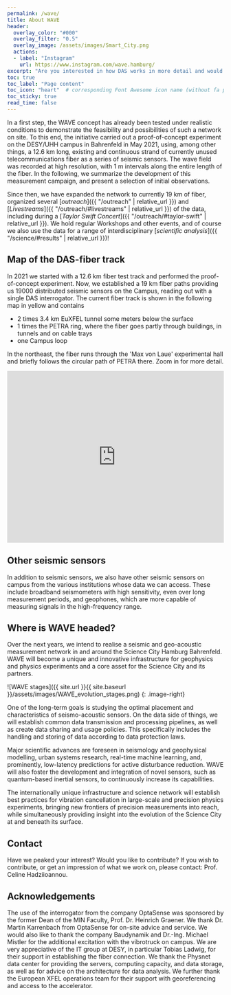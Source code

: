 ```yaml
---
permalink: /wave/
title: About WAVE
header:
  overlay_color: "#000"
  overlay_filter: "0.5"
  overlay_image: /assets/images/Smart_City.png
  actions:
  - label: "Instagram"
    url: https://www.instagram.com/wave.hamburg/
excerpt: "Are you interested in how DAS works in more detail and would like a brief explanation? Then take a look at our Instagram channel, where we publish short videos and other content. "
toc: true
toc_label: "Page content"
toc_icon: "heart"  # corresponding Font Awesome icon name (without fa prefix)
toc_sticky: true
read_time: false
---
```




In a first step, the WAVE concept has already been tested under realistic conditions to demonstrate the feasibility and possibilities of such a network on site. To this end, the initiative carried out a proof-of-concept experiment on the DESY/UHH campus in Bahrenfeld in May 2021, using, among other things, a 12.6 km long, existing and continuous strand of currently unused telecommunications fiber as a series of seismic sensors. The wave field was recorded at high resolution, with 1 m intervals along the entire length of the fiber. In the following, we summarize the development of this measurement campaign, and present a selection of initial observations. 

Since then, we have expanded the network to currently 19 km of fiber, organized several [*outreach*]({{ "/outreach" | relative_url }}) and [*Livestreams*]({{ "/outreach/#livestreams" | relative_url }}) of the data, including during a [*Taylor Swift Concert*]({{ "/outreach/#taylor-swift" | relative_url }}). We hold regular Workshops and other events, and of course we also use the data for a range of interdisciplinary [*scientific analysis*]({{ "/science/#results" | relative_url }})!

## Map of the DAS-fiber track

In 2021 we started with a 12.6 km fiber test track and performed the proof-of-concept experiment. Now, we established a 19 km fiber paths providing us 19000 distributed seismic sensors on the Campus, reading out with a single DAS interrogator. 
The current fiber track is shown in the following map in yellow and contains
* 2 times 3.4 km EuXFEL tunnel some meters below the surface
* 1 times the PETRA ring, where the fiber goes partly through buildings, in tunnels and on cable trays
* one Campus loop 

In the northeast, the fiber runs through the 'Max von Laue' experimental hall and briefly follows the circular path of PETRA there. Zoom in for more detail.

<iframe width='100%' height='400px' src="https://api.mapbox.com/styles/v1/hadzii/ckzrg6q3r00pe14l9dhyemxx7.html?title=false&access_token=pk.eyJ1IjoiaGFkemlpIiwiYSI6ImNrdmF0cW92dTNibnQyb2xwM2c2Mzd6czgifQ.oLTcVRE0U4q1GuobdEevIQ&zoomwheel=false#10/53.5732/9.9245" title="WAVE-Hamburg" style="border:none;"></iframe>


## Other seismic sensors

In addition to seismic sensors, we also have other seismic sensors on campus from the various institutions whose data we can access. These include broadband seismometers with high sensitivity, even over long measurement periods, and geophones, which are more capable of measuring signals in the high-frequency range.  

## Where is WAVE headed?

Over the next years, we intend to realise a seismic and geo-acoustic measurement network in and around the Science City Hamburg Bahrenfeld. WAVE will become a unique and innovative infrastructure for geophysics and physics experiments and a core asset for the Science City and its partners.

![WAVE stages]({{ site.url }}{{ site.baseurl }}/assets/images/WAVE_evolution_stages.png)
{: .image-right}

One of the long-term goals is studying the optimal placement and characteristics of seismo-acoustic sensors. On the data side of things, we will establish common data transmission and processing pipelines, as well as create data sharing and usage policies. This specifically includes the handling and storing of data according to data protection laws.

Major scientific advances are foreseen in seismology and geophysical modelling, urban systems research, real-time machine learning, and, prominently, low-latency predictions for active disturbance reduction. WAVE will also foster the development and integration of novel sensors, such as quantum-based inertial sensors, to continuously increase its capabilities.

The internationally unique infrastructure and science network will establish best practices for vibration cancellation in large-scale and precision physics experiments, bringing new frontiers of precision measurements into reach, while simultaneously providing insight into the evolution of the Science City at and beneath its surface.

## Contact

Have we peaked your interest? Would you like to contribute? If you wish to contribute, or get an impression of what we work on, please contact: Prof. Celine Hadziioannou.

## Acknowledgements

The use of the interrogator from the company OptaSense was sponsored by the former Dean of the MIN Faculty, Prof. Dr. Heinrich Graener. We thank Dr. Martin Karrenbach from OptaSense for on-site advice and service.
We would also like to thank the company Baudynamik and Dr.-Ing. Michael Mistler for the additional excitation with the vibrotruck on campus.
We are very appreciative of the IT group at DESY, in particular Tobias Ladwig, for their support in establishing the fiber connection. We thank the Physnet data center for providing the servers, computing capacity, and data storage, as well as for advice on the architecture for data analysis. We further thank the European XFEL operations team for their support with georeferencing and access to the accelerator.
